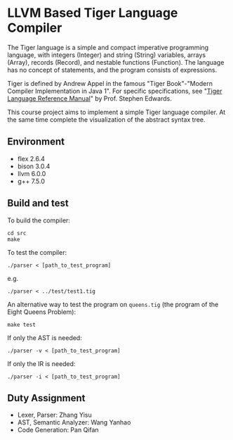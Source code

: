 # LLVM Based Tiger Language Compiler
The Tiger language is a simple and compact imperative programming language, with integers (Integer) and string (String) variables, arrays (Array), records (Record), and nestable functions (Function). The language has no concept of statements, and the program consists of expressions.

Tiger is defined by Andrew Appel in the famous "Tiger Book"-"Modern Compiler Implementation in Java 1". For specific specifications, see "[Tiger Language Reference Manual](http://www.cs.columbia.edu/~sedwards/classes/2002/w4115/tiger.pdf)" by Prof. Stephen Edwards.

This course project aims to implement a simple Tiger language compiler. At the same time complete the visualization of the abstract syntax tree.

## Environment
- flex 2.6.4
- bison 3.0.4
- llvm 6.0.0
- g++ 7.5.0

## Build and test
To build the compiler:
```
cd src
make
```
To test the compiler:
```
./parser < [path_to_test_program]
```
e.g.
```
./parser < ../test/test1.tig
```

An alternative way to test the program on `queens.tig` (the program of the Eight Queens Problem):
```
make test
```

If only the AST is needed:
```
./parser -v < [path_to_test_program]
```

If only the IR is needed:
```
./parser -i < [path_to_test_program]
```

## Duty Assignment
- Lexer, Parser: Zhang Yisu
- AST, Semantic Analyzer: Wang Yanhao
- Code Generation: Pan Qifan